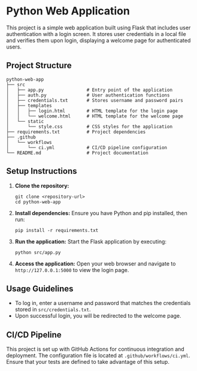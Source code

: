 # Python Web Application

This project is a simple web application built using Flask that includes user authentication with a login screen. It stores user credentials in a local file and verifies them upon login, displaying a welcome page for authenticated users.

## Project Structure

```
python-web-app
├── src
│   ├── app.py                # Entry point of the application
│   ├── auth.py               # User authentication functions
│   ├── credentials.txt       # Stores username and password pairs
│   ├── templates
│   │   ├── login.html        # HTML template for the login page
│   │   └── welcome.html      # HTML template for the welcome page
│   └── static
│       └── style.css         # CSS styles for the application
├── requirements.txt          # Project dependencies
├── .github
│   └── workflows
│       └── ci.yml            # CI/CD pipeline configuration
└── README.md                 # Project documentation
```

## Setup Instructions

1. **Clone the repository:**
   ```
   git clone <repository-url>
   cd python-web-app
   ```

2. **Install dependencies:**
   Ensure you have Python and pip installed, then run:
   ```
   pip install -r requirements.txt
   ```

3. **Run the application:**
   Start the Flask application by executing:
   ```
   python src/app.py
   ```

4. **Access the application:**
   Open your web browser and navigate to `http://127.0.0.1:5000` to view the login page.

## Usage Guidelines

- To log in, enter a username and password that matches the credentials stored in `src/credentials.txt`.
- Upon successful login, you will be redirected to the welcome page.

## CI/CD Pipeline

This project is set up with GitHub Actions for continuous integration and deployment. The configuration file is located at `.github/workflows/ci.yml`. Ensure that your tests are defined to take advantage of this setup.